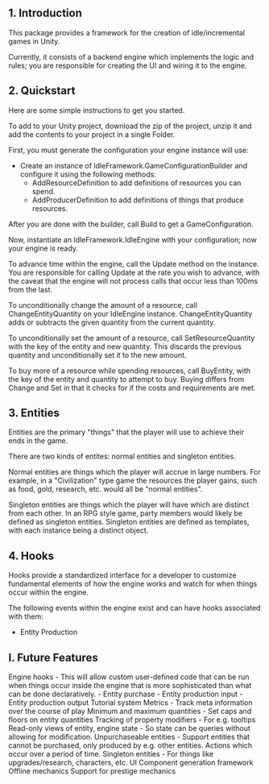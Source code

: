 ## 1. Introduction
This package provides a framework for the creation of idle/incremental games in Unity.

Currently, it consists of a backend engine which implements the logic and rules; you are responsible for creating the UI and wiring it to the engine.

## 2. Quickstart
Here are some simple instructions to get you started.

To add to your Unity project, download the zip of the project, unzip it and add the contents to your project in a single Folder.

First, you must generate the configuration your engine instance will use:

* Create an instance of IdleFramework.GameConfigurationBuilder and configure it using the following methods:
	* AddResourceDefinition to add definitions of resources you can spend.
	* AddProducerDefinition to add definitions of things that produce resources.

After you are done with the builder, call Build to get a GameConfiguration.

Now, instantiate an IdleFramework.IdleEngine with your configuration; now your engine is ready.

To advance time within the engine, call the Update method on the instance. You are responsible for calling Update at the rate you wish to advance, with the caveat that the engine will not process calls that occur less than 100ms from the last.

To unconditionally change the amount of a resource, call ChangeEntityQuantity on your IdleEngine instance. ChangeEntityQuantity adds or subtracts the given quantity from the current quantity.

To unconditionally set the amount of a resource, call SetResourceQuantity with the key of the entity and new quantity. This discards the previous quantity and unconditionally set it to the new amount.

To buy more of a resource while spending resources, call BuyEntity, with the key of the entity and quantity to attempt to buy. Buying differs from Change and Set in that it checks for if the costs and requirements are met.

## 3. Entities
Entities are the primary "things" that the player will use to achieve their ends in the game.

There are two kinds of entites: normal entities and singleton entities.

Normal entities are things which the player will accrue in large numbers. For example, in a "Civilization" type game the resources the player gains, such as food, gold, research, etc. would all be "normal entities".

Singleton entities are things which the player will have which are distinct from each other. In an RPG style game, party members would likely be defined as singleton entities. Singleton entities are defined as templates, with each instance being a distinct object.

## 4. Hooks
Hooks provide a standardized interface for a developer to customize fundamental elements of how the engine works and watch for when things occur within the engine.

The following events within the engine exist and can have hooks associated with them:
* Entity Production

## I. Future Features
Engine hooks - This will allow custom user-defined code that can be run when things occur inside the engine that is more sophisticated than what can be done declaratively.
	- Entity purchase
	- Entity production input
	- Entity production output
Tutorial system
Metrics - Track meta information over the course of play
Minimum and maximum quantities - Set caps and floors on entity quantities
Tracking of property modifiers - For e.g. tooltips
Read-only views of entity, engine state - So state can be queries without allowing for modification.
Unpurchaseable entities - Support entities that cannot be purchased, only produced by e.g. other entities.
Actions which occur over a period of time.
Singleton entities - For things like upgrades/research, characters, etc.
UI Component generation framework
Offline mechanics
Support for prestige mechanics
